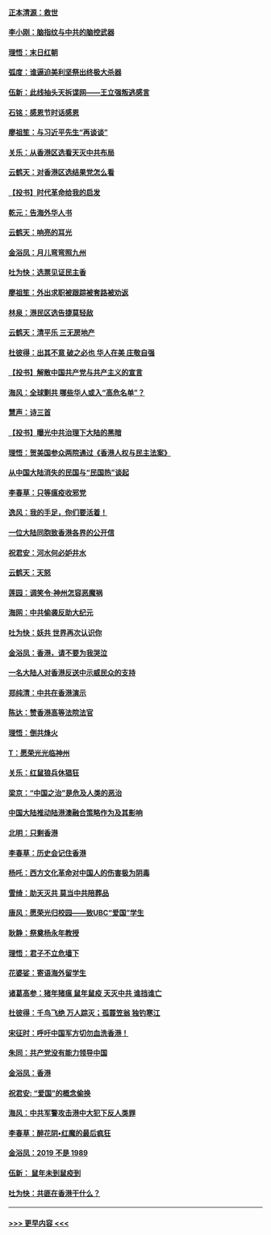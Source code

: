 #### [正本清源：救世](../pages/nsc993/n11689134.md?t=11292233) 
#### [李小刚：脑指纹与中共的脑控武器](../pages/nsc993/n11688900.md?t=11292233) 
#### [理悟：末日红朝](../pages/nsc993/n11688829.md?t=11292233) 
#### [弧度：谁逼迫美利坚祭出终极大杀器](../pages/nsc993/n11688735.md?t=11292233) 
#### [伍新：此线抽头天拆谍网——王立强叛逃感言](../pages/nsc993/n11687981.md?t=11292233) 
#### [石铭：感恩节时话感恩](../pages/nsc993/n11687568.md?t=11292233) 
#### [廖祖笙：与习近平先生“再谈谈”](../pages/nsc993/n11687005.md?t=11292233) 
#### [关乐：从香港区选看天灭中共布局](../pages/nsc993/n11686647.md?t=11292233) 
#### [云鹤天：对香港区选结果党怎么看](../pages/nsc993/n11686216.md?t=11292233) 
#### [【投书】时代革命给我的启发](../pages/nsc993/n11684287.md?t=11292233) 
#### [乾元：告海外华人书](../pages/nsc993/n11684044.md?t=11292233) 
#### [云鹤天：响亮的耳光](../pages/nsc993/n11684254.md?t=11292233) 
#### [金浴凤：月儿弯弯照九州](../pages/nsc993/n11684231.md?t=11292233) 
#### [吐为快：选票见证民主香](../pages/nsc993/n11684206.md?t=11292233) 
#### [廖祖笙：外出求职被跟踪被套路被劝返](../pages/nsc993/n11683874.md?t=11292233) 
#### [林泉：港民区选告捷莫轻敌](../pages/nsc993/n11683930.md?t=11292233) 
#### [云鹤天：清平乐 三无房地产](../pages/nsc993/n11681521.md?t=11292233) 
#### [杜彼得：出其不意 破之必也 华人在美 庄敬自强](../pages/nsc993/n11679554.md?t=11292233) 
#### [【投书】解散中国共产党与共产主义的宣言](../pages/nsc993/n11679177.md?t=11292233) 
#### [海风：全球剿共 哪些华人或入“高危名单”？](../pages/nsc993/n11678617.md?t=11292233) 
#### [慧声：诗三首](../pages/nsc993/n11678848.md?t=11292233) 
#### [【投书】曝光中共治理下大陆的黑暗](../pages/nsc993/n11678674.md?t=11292233) 
#### [理悟：贺美国参众两院通过《香港人权与民主法案》](../pages/nsc993/n11678104.md?t=11292233) 
#### [从中国大陆消失的民国与“民国热”谈起](../pages/nsc993/n11678075.md?t=11292233) 
#### [李春草：只等瘟疫收邪党](../pages/nsc993/n11677308.md?t=11292233) 
#### [逸风：我的手足，你们要活着！](../pages/nsc993/n11676352.md?t=11292233) 
#### [一位大陆同胞致香港各界的公开信](../pages/nsc993/n11675761.md?t=11292233) 
#### [祝君安：河水何必妒井水](../pages/nsc993/n11675746.md?t=11292233) 
#### [云鹤天：天怒](../pages/nsc993/n11675718.md?t=11292233) 
#### [莲园：调笑令‧神州怎容恶魔祸](../pages/nsc993/n11675648.md?t=11292233) 
#### [海网：中共偷袭反助大纪元](../pages/nsc993/n11673515.md?t=11292233) 
#### [吐为快：妖共 世界再次认识你](../pages/nsc993/n11673506.md?t=11292233) 
#### [金浴凤：香港，请不要为我哭泣](../pages/nsc993/n11673248.md?t=11292233) 
#### [一名大陆人对香港反送中示威民众的支持](../pages/nsc993/n11672615.md?t=11292233) 
#### [郑纯清：中共在香港演示](../pages/nsc993/n11670539.md?t=11292233) 
#### [陈达：赞香港高等法院法官](../pages/nsc993/n11669542.md?t=11292233) 
#### [理悟：倒共烽火](../pages/nsc993/n11668844.md?t=11292233) 
#### [T：愿荣光光临神州](../pages/nsc993/n11668421.md?t=11292233) 
#### [关乐：红鼠狼兵休猖狂](../pages/nsc993/n11668378.md?t=11292233) 
#### [梁京：“中国之治”是危及人类的恶治](../pages/nsc993/n11668328.md?t=11292233) 
#### [中国大陆推动陆港澳融合策略作为及其影响](../pages/nsc993/n11668157.md?t=11292233) 
#### [北明：只剩香港](../pages/nsc993/n11668002.md?t=11292233) 
#### [李春草：历史会记住香港](../pages/nsc993/n11667927.md?t=11292233) 
#### [杨吒：西方文化革命对中国人的伤害极为阴毒](../pages/nsc993/n11664521.md?t=11292233) 
#### [雪绮：助天灭共 莫当中共陪葬品](../pages/nsc993/n11662650.md?t=11292233) 
#### [唐风：愿荣光归校园——致UBC“爱国”学生](../pages/nsc993/n11662194.md?t=11292233) 
#### [耿静：祭奠杨永年教授](../pages/nsc993/n11662514.md?t=11292233) 
#### [理悟：君子不立危墙下](../pages/nsc993/n11662172.md?t=11292233) 
#### [花婆娑：寄语海外留学生](../pages/nsc993/n11662121.md?t=11292233) 
#### [诸葛高参：猪年猪瘟 鼠年鼠疫 天灭中共 谁挡谁亡](../pages/nsc993/n11661980.md?t=11292233) 
#### [杜彼得：千鸟飞绝 万人踪灭；孤蓑笠翁 独钓寒江](../pages/nsc993/n11661170.md?t=11292233) 
#### [宋征时：呼吁中国军方切勿血洗香港！](../pages/nsc993/n11415318.md?t=11292233) 
#### [朱同：共产党没有能力领导中国](../pages/nsc993/n11660421.md?t=11292233) 
#### [金浴凤：香港](../pages/nsc993/n11660419.md?t=11292233) 
#### [祝君安: “爱国”的概念偷换](../pages/nsc993/n11659706.md?t=11292233) 
#### [海风：中共军警攻击港中大犯下反人类罪](../pages/nsc993/n11659632.md?t=11292233) 
#### [李春草：醉花阴•红魔的最后疯狂](../pages/nsc993/n11659287.md?t=11292233) 
#### [金浴凤：2019 不是 1989](../pages/nsc993/n11657663.md?t=11292233) 
#### [伍新： 鼠年未到鼠疫到](../pages/nsc993/n11655098.md?t=11292233) 
#### [吐为快：共匪在香港干什么？](../pages/nsc993/n11654891.md?t=11292233) 

----
#### [ >>> 更早内容 <<< ](../indexes/nsc993-earlier.md)
